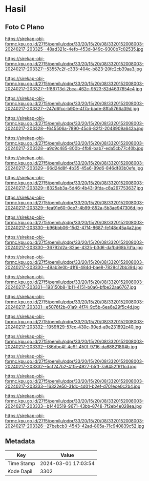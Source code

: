 # Hasil

## Foto C Plano

https://sirekap-obj-formc.kpu.go.id/27f5/pemilu/pdpr/33/20/15/20/08/3320152008003-20240217-203325--48ad321c-4efb-453d-849c-9300b7c02535.jpg

https://sirekap-obj-formc.kpu.go.id/27f5/pemilu/pdpr/33/20/15/20/08/3320152008003-20240217-203327--53557c2f-c333-404c-b823-20fc2cb39aa3.jpg

https://sirekap-obj-formc.kpu.go.id/27f5/pemilu/pdpr/33/20/15/20/08/3320152008003-20240217-203327--1f86713d-2bca-462c-9523-82d4637854c4.jpg

https://sirekap-obj-formc.kpu.go.id/27f5/pemilu/pdpr/33/20/15/20/08/3320152008003-20240217-203327--247d6fcc-b90e-4f7a-bade-8ffa5766a39d.jpg

https://sirekap-obj-formc.kpu.go.id/27f5/pemilu/pdpr/33/20/15/20/08/3320152008003-20240217-203328--f645506a-7890-45c6-82f2-2048909a642a.jpg

https://sirekap-obj-formc.kpu.go.id/27f5/pemilu/pdpr/33/20/15/20/08/3320152008003-20240217-203328--a9c9c485-800b-4fb8-bab7-eda5cb77c40b.jpg

https://sirekap-obj-formc.kpu.go.id/27f5/pemilu/pdpr/33/20/15/20/08/3320152008003-20240217-203329--96d24d8f-4b35-45a6-89d6-846df83b0efe.jpg

https://sirekap-obj-formc.kpu.go.id/27f5/pemilu/pdpr/33/20/15/20/08/3320152008003-20240217-203329--8325ab3a-5d46-4b43-9fda-c8a297753637.jpg

https://sirekap-obj-formc.kpu.go.id/27f5/pemilu/pdpr/33/20/15/20/08/3320152008003-20240217-203329--fea91e60-0ce7-4b99-852a-5b3ae947306d.jpg

https://sirekap-obj-formc.kpu.go.id/27f5/pemilu/pdpr/33/20/15/20/08/3320152008003-20240217-203330--b96bbb06-15d2-47f4-8687-fe148d45a4a2.jpg

https://sirekap-obj-formc.kpu.go.id/27f5/pemilu/pdpr/33/20/15/20/08/3320152008003-20240217-203330--36792d2a-82ae-4325-b3d6-dafbd68b7d1a.jpg

https://sirekap-obj-formc.kpu.go.id/27f5/pemilu/pdpr/33/20/15/20/08/3320152008003-20240217-203330--49ab3e0b-d1f6-484d-bae8-7828c12bb394.jpg

https://sirekap-obj-formc.kpu.go.id/27f5/pemilu/pdpr/33/20/15/20/08/3320152008003-20240217-203331--193150b8-1b11-4151-b0a6-bfbe22aa6767.jpg

https://sirekap-obj-formc.kpu.go.id/27f5/pemilu/pdpr/33/20/15/20/08/3320152008003-20240217-203331--e5076f2b-01a9-4f74-9c5b-6ea6a29f5c4d.jpg

https://sirekap-obj-formc.kpu.go.id/27f5/pemilu/pdpr/33/20/15/20/08/3320152008003-20240217-203332--1059ff29-57cc-430c-90ed-a9e231892c40.jpg

https://sirekap-obj-formc.kpu.go.id/27f5/pemilu/pdpr/33/20/15/20/08/3320152008003-20240217-203332--f86dbc4f-4c9f-450f-9716-da688218ff4b.jpg

https://sirekap-obj-formc.kpu.go.id/27f5/pemilu/pdpr/33/20/15/20/08/3320152008003-20240217-203332--5cf247b2-41f5-4927-b5ff-7a8452f911cd.jpg

https://sirekap-obj-formc.kpu.go.id/27f5/pemilu/pdpr/33/20/15/20/08/3320152008003-20240217-203333--16322e50-31dc-4d01-b2ef-d701ece0c2b4.jpg

https://sirekap-obj-formc.kpu.go.id/27f5/pemilu/pdpr/33/20/15/20/08/3320152008003-20240217-203333--b1440519-9671-43bb-8748-7f2eb4e028ea.jpg

https://sirekap-obj-formc.kpu.go.id/27f5/pemilu/pdpr/33/20/15/20/08/3320152008003-20240217-203326--27bebcb3-4543-42ad-805a-71c940839c52.jpg


## Metadata

| Key        | Value               |
| ---------- | ------------------- |
| Time Stamp | 2024-03-01 17:03:54 |
| Kode Dapil | 3302                |



